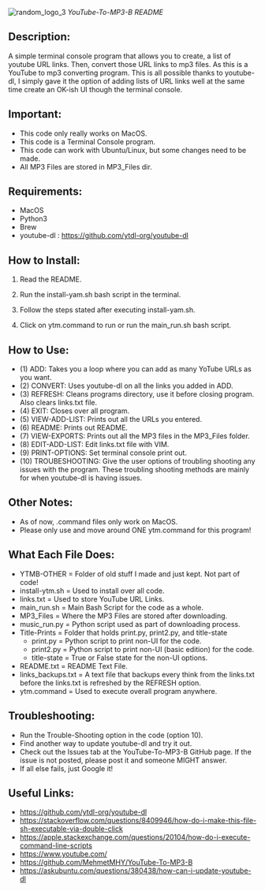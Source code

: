 ![random_logo_3](https://user-images.githubusercontent.com/15916367/62779992-59d18780-babd-11e9-82b4-1e836abc8c8b.png)
*YouTube-To-MP3-B README* 

## Description:
A simple terminal console program that allows you to create, a list of youtube URL links. Then, convert those URL links to mp3 files. As this is a YouTube to mp3 converting program. This is all possible thanks to youtube-dl, I simply gave it the option of adding lists of URL links well at the same time create an OK-ish UI though the terminal console.

## Important:
- This code only really works on MacOS.
- This code is a Terminal Console program.
- This code can work with Ubuntu/Linux, but some changes need to be made.
- All MP3 Files are stored in MP3_Files dir.

## Requirements:
- MacOS
- Python3
- Brew
- youtube-dl  :  https://github.com/ytdl-org/youtube-dl

## How to Install:
1) Read the README.

2) Run the install-yam.sh bash script in the terminal.

3) Follow the steps stated after executing install-yam.sh.

4) Click on ytm.command to run or run the main_run.sh bash script.

## How to Use:
- (1)  ADD:           Takes you a loop where you can add as many YoTube URLs as you want.
- (2)  CONVERT:       Uses youtube-dl on all the links you added in ADD.
- (3)  REFRESH:       Cleans programs directory, use it before closing program. Also clears links.txt file.
- (4)  EXIT:          Closes over all program.
- (5)  VIEW-ADD-LIST: Prints out all the URLs you entered.
- (6)  README:        Prints out README.
- (7)  VIEW-EXPORTS:  Prints out all the MP3 files in the MP3_Files folder.
- (8)  EDIT-ADD-LIST: Edit links.txt file with VIM.
- (9)  PRINT-OPTIONS: Set terminal console print out.
- (10) TROUBESHOOTING: Give the user options of troubling shooting any issues with the program. These troubling shooting methods are mainly for when youtube-dl is having issues.

## Other Notes:
- As of now, .command files only work on MacOS.
- Please only use and move around ONE ytm.command for this program!

## What Each File Does:
- YTMB-OTHER        = Folder of old stuff I made and just kept. Not part of code!
- install-ytm.sh    = Used to install over all code.
- links.txt         = Used to store YouTube URL Links.
- main_run.sh       = Main Bash Script for the code as a whole.
- MP3_Files         = Where the MP3 Files are stored after downloading.
- music_run.py      = Python script used as part of downloading process.
- Title-Prints      = Folder that holds print.py, print2.py, and title-state
   - print.py          = Python script to print non-UI for the code.
   - print2.py         = Python script to print non-UI (basic edition) for the code.
   - title-state     = True or False state for the non-UI options.
- README.txt        = README Text File.
- links_backups.txt = A text file that backups every think from the links.txt before the links.txt is refreshed by the REFRESH option.
- ytm.command	   = Used to execute overall program anywhere.

## Troubleshooting:
- Run the Trouble-Shooting option in the code (option 10).
- Find another way to update youtube-dl and try it out.
- Check out the Issues tab at the YouTube-To-MP3-B GitHub page. If the issue is not posted, please post it and someone MIGHT answer.
- If all else fails, just Google it!

## Useful Links:
- https://github.com/ytdl-org/youtube-dl
- https://stackoverflow.com/questions/8409946/how-do-i-make-this-file-sh-executable-via-double-click
- https://apple.stackexchange.com/questions/20104/how-do-i-execute-command-line-scripts
- https://www.youtube.com/
- https://github.com/MehmetMHY/YouTube-To-MP3-B
- https://askubuntu.com/questions/380438/how-can-i-update-youtube-dl
